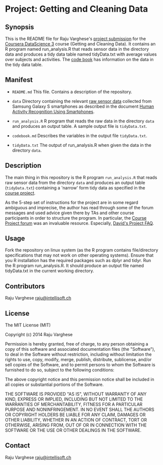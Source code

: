 # Project: Getting and Cleaning Data #

## Synopsis ##
This is the README file for Raju Varghese's [project submission](https://github.com/RajuVarghese/coursera-ds3-project) for the [Coursera DataScience 3](https://class.coursera.org/getdata-009/) course (Getting and Cleaning Data). It contains an R program named run_analysis.R that reads sensor data in the directory data and produces a tidy data table named tidyData.txt with average values over subjects and activities. The [code book](https://github.com/RajuVarghese/coursera-ds3-project/blob/master/codebook.md) has information on the data in the tidy data table.

## Manifest
* `README.md`
  This file. Contains a description of the repository.
  
* `data`
  Directory containing the relevant [raw sensor data](https://d396qusza40orc.cloudfront.net/getdata%2Fprojectfiles%2FUCI%20HAR%20Dataset.zip) collected
  from Samsung Galaxy S smartphones as described in the document [Human Activity Recognition Using Smartphones](http://archive.ics.uci.edu/ml/datasets/Human+Activity+Recognition+Using+Smartphones).

* `run_analysis.R`
  R program that reads the raw data in the directory `data` and produces an output table. A sample output file is `tidyData.txt`.

* `codebook.md`
  Describes the variables in the output file `tidyData.txt`.

* `tidyData.txt`
  The output of run_analysis.R when given the data in the directory `data`.

## Description
The main thing in this repository is the R program `run_analysis.R` that reads raw sensor data from the directory `data` and produces an output table (`tidyData.txt`) containing a 'narrow' form tidy data as specified in the [course project](https://class.coursera.org/getdata-009/human_grading/index).

As the 5-step set of instructions for the project are in some regard ambiguous and imprecise, the author has read through some of the forum messages and used advice given there by TAs and other course participants in order to structure the program. In particular, the [Course Project forum](https://class.coursera.org/getdata-009/forum/list?forum_id=10009) was an invaluable resource. Especially, [David's Project FAQ](https://class.coursera.org/getdata-009/forum/thread?thread_id=58).

## Usage
Fork the repository on linux system (as the R program contains file/directory specifications that may not work on other operating systems). Ensure that you R installation has the required packages such as dplyr and tidyr. Run the R program run_analysis.R. It should produce an output file named tidyData.txt in the current working directory.

## Contributors

Raju Varghese raju@intellisoft.ch

## License

The MIT License (MIT)

Copyright (c) 2014 Raju Varghese

Permission is hereby granted, free of charge, to any person obtaining a copy
of this software and associated documentation files (the "Software"), to deal
in the Software without restriction, including without limitation the rights
to use, copy, modify, merge, publish, distribute, sublicense, and/or sell
copies of the Software, and to permit persons to whom the Software is
furnished to do so, subject to the following conditions:

The above copyright notice and this permission notice shall be included in all
copies or substantial portions of the Software.

THE SOFTWARE IS PROVIDED "AS IS", WITHOUT WARRANTY OF ANY KIND, EXPRESS OR
IMPLIED, INCLUDING BUT NOT LIMITED TO THE WARRANTIES OF MERCHANTABILITY,
FITNESS FOR A PARTICULAR PURPOSE AND NONINFRINGEMENT. IN NO EVENT SHALL THE
AUTHORS OR COPYRIGHT HOLDERS BE LIABLE FOR ANY CLAIM, DAMAGES OR OTHER
LIABILITY, WHETHER IN AN ACTION OF CONTRACT, TORT OR OTHERWISE, ARISING FROM,
OUT OF OR IN CONNECTION WITH THE SOFTWARE OR THE USE OR OTHER DEALINGS IN THE
SOFTWARE.

## Contact

Raju Varghese raju@intellisoft.ch